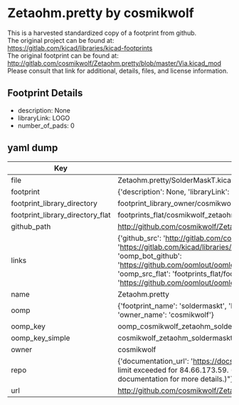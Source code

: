 # Zetaohm.pretty by cosmikwolf  
This is a harvested standardized copy of a footprint from github.  
The original project can be found at:  
https://gitlab.com/kicad/libraries/kicad-footprints  
The original footprint can be found at:
http://gitlab.com/cosmikwolf/Zetaohm.pretty/blob/master/Via.kicad_mod
Please consult that link for additional, details, files, and license information.  
## Footprint Details
* description: None  
* libraryLink: LOGO  
* number_of_pads: 0  
## yaml dump  
| Key | Value |  
| --- | --- |  
| file | Zetaohm.pretty/SolderMaskT.kicad_mod |  
| footprint | {'description': None, 'libraryLink': 'LOGO', 'number_of_pads': 0} |  
| footprint_library_directory | footprint_library_owner/cosmikwolf_Zetaohm.pretty |  
| footprint_library_directory_flat | footprints_flat/cosmikwolf_zetaohm_soldermaskt/working |  
| github_path | http://github.com/cosmikwolf/Zetaohm.pretty/blob/master/SolderMaskT.kicad_mod |  
| links | {'github_src': 'http://gitlab.com/cosmikwolf/Zetaohm.pretty/blob/master/Via.kicad_mod', 'github_src_repo': 'https://gitlab.com/kicad/libraries/kicad-footprints', 'oomp_bot': 'footprints/cosmikwolf_zetaohm_soldermaskt/working', 'oomp_bot_github': 'https://github.com/oomlout/oomlout_oomp_footprint_bot/tree/main/footprints/cosmikwolf_zetaohm_soldermaskt/working', 'oomp_src_flat': 'footprints_flat/footprints_flat/cosmikwolf_zetaohm_soldermaskt/working', 'oomp_src_flat_github': 'https://github.com/oomlout/oomlout_oomp_footprint_src/tree/main/footprints_flat/cosmikwolf_zetaohm_soldermaskt/working'} |  
| name | Zetaohm.pretty |  
| oomp | {'footprint_name': 'soldermaskt', 'library_name': 'zetaohm', 'original_filename': 'Zetaohm.pretty/SolderMaskT.kicad_mod', 'owner_name': 'cosmikwolf'} |  
| oomp_key | oomp_cosmikwolf_zetaohm_soldermaskt |  
| oomp_key_simple | cosmikwolf_zetaohm_soldermaskt |  
| owner | cosmikwolf |  
| repo | {'documentation_url': 'https://docs.github.com/rest/overview/resources-in-the-rest-api#rate-limiting', 'message': "API rate limit exceeded for 84.66.173.59. (But here's the good news: Authenticated requests get a higher rate limit. Check out the documentation for more details.)"} |  
| url | http://github.com/cosmikwolf/Zetaohm.pretty |  

